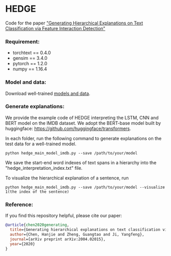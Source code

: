 # HEDGE
Code for the paper ["Generating Hierarchical Explanations on Text Classification via Feature Interaction Detection"](https://arxiv.org/abs/2004.02015)

### Requirement:
- torchtext == 0.4.0
- gensim == 3.4.0
- pytorch == 1.2.0
- numpy == 1.16.4

### Model and data:
Download well-trained [models and data](https://drive.google.com/drive/folders/1_ME4CbVsDGt_UBqwu8Df7m9CsAut5IXZ?usp=sharing).

### Generate explanations:

We provide the example code of HEDGE interpreting the LSTM, CNN and BERT model on the IMDB dataset. We adopt the BERT-base model built by huggingface: https://github.com/huggingface/transformers.

In each folder, run the following command to generate explanations on the test data for a well-trained model.
```
python hedge_main_model_imdb.py --save /path/to/your/model
```
We save the start-end word indexes of text spans in a hierarchy into the "hedge_interpretation_index.txt" file.

To visualize the hierarchical explanation of a sentence, run
```
python hedge_main_model_imdb.py --save /path/to/your/model --visualize 1(the index of the sentence)
```

### Reference:
If you find this repository helpful, please cite our paper:
```bibtex
@article{chen2020generating,
  title={Generating hierarchical explanations on text classification via feature interaction detection},
  author={Chen, Hanjie and Zheng, Guangtao and Ji, Yangfeng},
  journal={arXiv preprint arXiv:2004.02015},
  year={2020}
}
```
